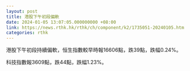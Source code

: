 ```yaml
---
layout: post
title: 港股下午初段偏軟
date: 2024-01-05 13:07:05.000000000 +08:00
link: https://news.rthk.hk/rthk/ch/component/k2/1735051-20240105.htm
categories: rthk
---
```


港股下午初段持續偏軟，恒生指數較早時報16606點，跌39點，跌幅0.24%。

科技指數報3609點，跌44點，跌幅1.23%。
